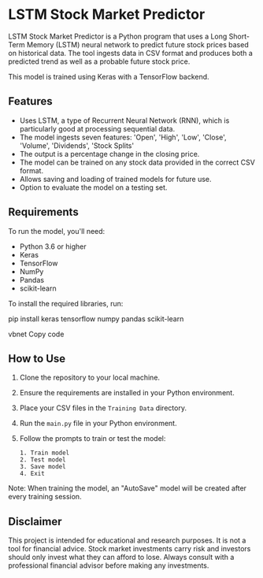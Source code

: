 # LSTM Stock Market Predictor

LSTM Stock Market Predictor is a Python program that uses a Long Short-Term Memory (LSTM) neural network to predict future stock prices based on historical data. The tool ingests data in CSV format and produces both a predicted trend as well as a probable future stock price.

This model is trained using Keras with a TensorFlow backend. 

## Features

- Uses LSTM, a type of Recurrent Neural Network (RNN), which is particularly good at processing sequential data.
- The model ingests seven features: 'Open', 'High', 'Low', 'Close', 'Volume', 'Dividends', 'Stock Splits'
- The output is a percentage change in the closing price.
- The model can be trained on any stock data provided in the correct CSV format.
- Allows saving and loading of trained models for future use.
- Option to evaluate the model on a testing set.

## Requirements

To run the model, you'll need:

- Python 3.6 or higher
- Keras
- TensorFlow
- NumPy
- Pandas
- scikit-learn

To install the required libraries, run:

pip install keras tensorflow numpy pandas scikit-learn

vbnet
Copy code

## How to Use

1. Clone the repository to your local machine.
2. Ensure the requirements are installed in your Python environment.
3. Place your CSV files in the `Training Data` directory.
4. Run the `main.py` file in your Python environment.
5. Follow the prompts to train or test the model:

    ```
    1. Train model
    2. Test model
    3. Save model
    4. Exit
    ```

Note: When training the model, an "AutoSave" model will be created after every training session.

## Disclaimer

This project is intended for educational and research purposes. It is not a tool for financial advice. Stock market investments carry risk and investors should only invest what they can afford to lose. Always consult with a professional financial advisor before making any investments.

